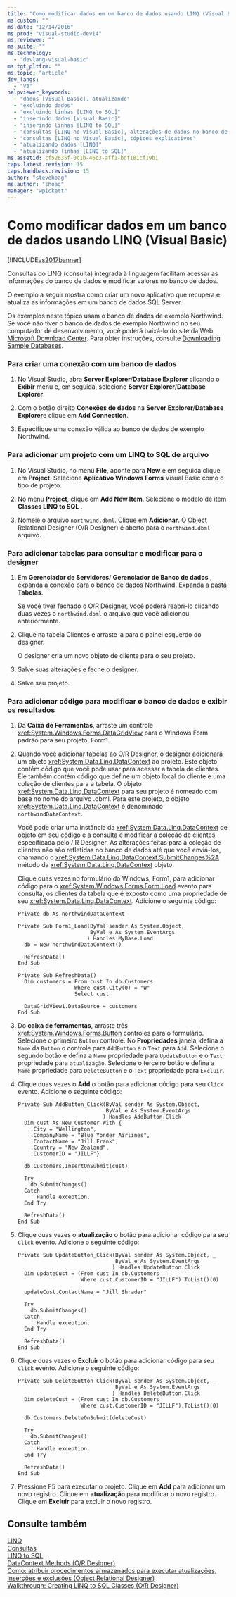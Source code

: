```yaml
---
title: "Como modificar dados em um banco de dados usando LINQ (Visual Basic) | Microsoft Docs"
ms.custom: ""
ms.date: "12/14/2016"
ms.prod: "visual-studio-dev14"
ms.reviewer: ""
ms.suite: ""
ms.technology: 
  - "devlang-visual-basic"
ms.tgt_pltfrm: ""
ms.topic: "article"
dev_langs: 
  - "VB"
helpviewer_keywords: 
  - "dados [Visual Basic], atualizando"
  - "excluindo dados"
  - "excluindo linhas [LINQ to SQL]"
  - "inserindo dados [Visual Basic]"
  - "inserindo linhas [LINQ to SQL]"
  - "consultas [LINQ no Visual Basic], alterações de dados no banco de dados"
  - "consultas [LINQ no Visual Basic], tópicos explicativos"
  - "atualizando dados [LINQ]"
  - "atualizando linhas [LINQ to SQL]"
ms.assetid: cf52635f-0c1b-46c3-aff1-bdf181cf19b1
caps.latest.revision: 15
caps.handback.revision: 15
author: "stevehoag"
ms.author: "shoag"
manager: "wpickett"
---
```

# Como modificar dados em um banco de dados usando LINQ (Visual Basic)
[!INCLUDE[vs2017banner](../../../../csharp/includes/vs2017banner.md)]

Consultas do LINQ \(consulta\) integrada à linguagem facilitam acessar as informações do banco de dados e modificar valores no banco de dados.  
  
 O exemplo a seguir mostra como criar um novo aplicativo que recupera e atualiza as informações em um banco de dados SQL Server.  
  
 Os exemplos neste tópico usam o banco de dados de exemplo Northwind.  Se você não tiver o banco de dados de exemplo Northwind no seu computador de desenvolvimento, você poderá baixá\-lo do site da Web [Microsoft Download Center](http://go.microsoft.com/fwlink/?LinkID=98088).  Para obter instruções, consulte [Downloading Sample Databases](../Topic/Downloading%20Sample%20Databases.md).  
  
### Para criar uma conexão com um banco de dados  
  
1.  No Visual Studio, abra  **Server Explorer**\/**Database Explorer** clicando o  **Exibir** menu e, em seguida, selecione  **Server Explorer**\/**Database Explorer**.  
  
2.  Com o botão direito  **Conexões de dados** na  **Server Explorer**\/**Database Explorer**e clique em  **Add Connection**.  
  
3.  Especifique uma conexão válida ao banco de dados de exemplo Northwind.  
  
### Para adicionar um projeto com um LINQ to SQL de arquivo  
  
1.  No Visual Studio, no menu **File**, aponte para **New** e em seguida clique em **Project**.  Selecione **Aplicativo Windows Forms** Visual Basic como o tipo de projeto.  
  
2.  No menu **Project**, clique em **Add New Item**.  Selecione o modelo de item **Classes LINQ to SQL** .  
  
3.  Nomeie o arquivo `northwind.dbml`.  Clique em **Adicionar**.  O Object Relational Designer \(O\/R Designer\) é aberto para o  `northwind.dbml` arquivo.  
  
### Para adicionar tabelas para consultar e modificar para o designer  
  
1.  Em **Gerenciador de Servidores**\/ **Gerenciador de Banco de dados** , expanda a conexão para o banco de dados Northwind.  Expanda a pasta **Tabelas**.  
  
     Se você tiver fechado o O\/R Designer, você poderá reabri\-lo clicando duas vezes o  `northwind.dbml` o arquivo que você adicionou anteriormente.  
  
2.  Clique na tabela Clientes e arraste\-a para o painel esquerdo do designer.  
  
     O designer cria um novo objeto de cliente para o seu projeto.  
  
3.  Salve suas alterações e feche o designer.  
  
4.  Salve seu projeto.  
  
### Para adicionar código para modificar o banco de dados e exibir os resultados  
  
1.  Da **Caixa de Ferramentas**, arraste um controle <xref:System.Windows.Forms.DataGridView> para o Windows Form padrão para seu projeto, Form1.  
  
2.  Quando você adicionar tabelas ao O\/R Designer, o designer adicionará um objeto <xref:System.Data.Linq.DataContext> ao projeto.  Este objeto contém código que você pode usar para acessar a tabela de clientes.  Ele também contém código que define um objeto local do cliente e uma coleção de clientes para a tabela.  O objeto <xref:System.Data.Linq.DataContext> para seu projeto é nomeado com base no nome do arquivo .dbml.  Para este projeto, o objeto <xref:System.Data.Linq.DataContext> é denominado `northwindDataContext`.  
  
     Você pode criar uma instância da <xref:System.Data.Linq.DataContext> de objeto em seu código e a consulta e modificar a coleção de clientes especificada pelo \/ R Designer.  As alterações feitas para a coleção de clientes não são refletidas no banco de dados até que você enviá\-los, chamando o <xref:System.Data.Linq.DataContext.SubmitChanges%2A> método da <xref:System.Data.Linq.DataContext> objeto.  
  
     Clique duas vezes no formulário do Windows, Form1, para adicionar código para o <xref:System.Windows.Forms.Form.Load> evento para consulta, os clientes da tabela que é exposto como uma propriedade de seu <xref:System.Data.Linq.DataContext>.  Adicione o seguinte código:  
  
    ```vb#  
    Private db As northwindDataContext  
  
    Private Sub Form1_Load(ByVal sender As System.Object,   
                           ByVal e As System.EventArgs  
                          ) Handles MyBase.Load  
      db = New northwindDataContext()  
  
      RefreshData()  
    End Sub  
  
    Private Sub RefreshData()  
      Dim customers = From cust In db.Customers   
                      Where cust.City(0) = "W"   
                      Select cust  
  
      DataGridView1.DataSource = customers  
    End Sub  
    ```  
  
3.  Do  **caixa de ferramentas**, arraste três <xref:System.Windows.Forms.Button> controles para o formulário.  Selecione o primeiro `Button` controle.  No  **Propriedades** janela, defina a `Name` da `Button` o controle para  `AddButton` e o `Text` para  `Add`.  Selecione o segundo botão e defina a `Name` propriedade para  `UpdateButton` e o `Text` propriedade para  `atualização`.  Selecione o terceiro botão e defina a `Name` propriedade para  `DeleteButton` e o `Text` propriedade para  `Excluir`.  
  
4.  Clique duas vezes o  **Add** o botão para adicionar código para seu `Click` evento.  Adicione o seguinte código:  
  
    ```vb#  
    Private Sub AddButton_Click(ByVal sender As System.Object,   
                                ByVal e As System.EventArgs  
                               ) Handles AddButton.Click  
      Dim cust As New Customer With {   
        .City = "Wellington",   
        .CompanyName = "Blue Yonder Airlines",   
        .ContactName = "Jill Frank",   
        .Country = "New Zealand",   
        .CustomerID = "JILLF"}  
  
      db.Customers.InsertOnSubmit(cust)  
  
      Try  
        db.SubmitChanges()  
      Catch  
        ' Handle exception.  
      End Try  
  
      RefreshData()  
    End Sub  
    ```  
  
5.  Clique duas vezes o  **atualização** o botão para adicionar código para seu `Click` evento.  Adicione o seguinte código:  
  
    ```vb#  
    Private Sub UpdateButton_Click(ByVal sender As System.Object, _  
                                   ByVal e As System.EventArgs  
                                  ) Handles UpdateButton.Click  
      Dim updateCust = (From cust In db.Customers   
                        Where cust.CustomerID = "JILLF").ToList()(0)  
  
      updateCust.ContactName = "Jill Shrader"  
  
      Try  
        db.SubmitChanges()  
      Catch  
        ' Handle exception.  
      End Try  
  
      RefreshData()  
    End Sub  
    ```  
  
6.  Clique duas vezes o  **Excluir** o botão para adicionar código para seu `Click` evento.  Adicione o seguinte código:  
  
    ```vb#  
    Private Sub DeleteButton_Click(ByVal sender As System.Object, _  
                                   ByVal e As System.EventArgs  
                                  ) Handles DeleteButton.Click  
      Dim deleteCust = (From cust In db.Customers   
                        Where cust.CustomerID = "JILLF").ToList()(0)  
  
      db.Customers.DeleteOnSubmit(deleteCust)  
  
      Try  
        db.SubmitChanges()  
      Catch  
        ' Handle exception.  
      End Try  
  
      RefreshData()  
    End Sub  
    ```  
  
7.  Pressione F5 para executar o projeto.  Clique em  **Add** para adicionar um novo registro.  Clique em  **atualização** para modificar o novo registro.  Clique em  **Excluir** para excluir o novo registro.  
  
## Consulte também  
 [LINQ](../../../../visual-basic/programming-guide/language-features/linq/index.md)   
 [Consultas](../../../../visual-basic/language-reference/queries/queries.md)   
 [LINQ to SQL](../Topic/LINQ%20to%20SQL.md)   
 [DataContext Methods \(O\/R Designer\)](/visual-studio/data-tools/datacontext-methods-o-r-designer)   
 [Como: atribuir procedimentos armazenados para executar atualizações, inserções e exclusões \(Object Relational Designer\)](../Topic/How%20to:%20Assign%20stored%20procedures%20to%20perform%20updates,%20inserts,%20and%20deletes%20\(O-R%20Designer\).md)   
 [Walkthrough: Creating LINQ to SQL Classes \(O\/R Designer\)](../Topic/Walkthrough:%20Creating%20LINQ%20to%20SQL%20Classes%20\(O-R%20Designer\).md)